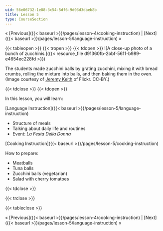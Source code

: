 ```yaml
---
uid: 56e06732-1e88-3c54-5df6-9d03d3daeb8b
title: Lesson 5
type: CourseSection
---
```


« [Previous]({{< baseurl >}}/pages/lesson-4/cooking-instruction) | [Next]({{< baseurl >}}/pages/lesson-5/language-instruction) »

{{< tableopen >}}
{{< tropen >}}
{{< tdopen >}}
![A close-up photo of a bunch of zucchinis.]({{< resource_file d91360fb-2bbf-5611-b989-e4654ec228fd >}})  

The students made zucchini balls by grating zucchini, mixing it with bread crumbs, rolling the mixture into balls, and then baking them in the oven. (Image courtesy of [Jeremy Keith](http://www.flickr.com/photos/74105777@N00/3817108671/in/photolist-6PiFqt-6PnNDG-6Pyro8-6PKxLh-6PRo9C-6RbjuN-6STKjM-6SXGQS-6V3vGF-6VmSYD-72nYff-72PXPR-773HFF-77eZPH-77JDDd-79WRxd-79WRG5-7a9j4w-7jAGbH-7t4Bfs-7ugvQN-e6NX18-e7aD69-8Ldgdy-bpGz4X-8wdoJ5-9R4v42-9diDWC-a4zmK9-a4zpAu-amju5j-cf5QS3-9dbfQk-aNLWKZ-aNLXvX-7LvryL-8NyUaq-9cKidD-7Gvs8J-8EgCVh-9BhizJ-9BhiAJ-8b1bnm-7XzRHT-bpGyED-bVAQmT-7W7nGA-an1Gpd-aoCiFK-bpGzon-agVNjQ) of Flickr. CC-BY.)


{{< tdclose >}}
{{< tdopen >}}


In this lesson, you will learn:

[Language Instruction]({{< baseurl >}}/pages/lesson-5/language-instruction)

*   Structure of meals
*   Talking about daily life and routines
*   Event: _La Festa Della Donna_

[Cooking Instruction]({{< baseurl >}}/pages/lesson-5/cooking-instruction)

How to prepare:

*   Meatballs
*   Tuna balls
*   Zucchini balls (vegetarian)
*   Salad with cherry tomatoes


{{< tdclose >}}

{{< trclose >}}

{{< tableclose >}}

« [Previous]({{< baseurl >}}/pages/lesson-4/cooking-instruction) | [Next]({{< baseurl >}}/pages/lesson-5/language-instruction) »